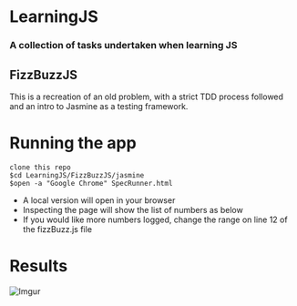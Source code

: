 # LearningJS

### A collection of tasks undertaken when learning JS

FizzBuzzJS
-------

This is a recreation of an old problem, with a strict TDD process followed and an intro to Jasmine as a testing framework.

Running the app
============

```
clone this repo
$cd LearningJS/FizzBuzzJS/jasmine
$open -a "Google Chrome" SpecRunner.html
```
* A local version will open in your browser
* Inspecting the page will show the list of numbers as below
* If you would like more numbers logged, change the range on line 12 of the fizzBuzz.js file

Results
===
![Imgur](https://i.imgur.com/D3s1DJe.png)
